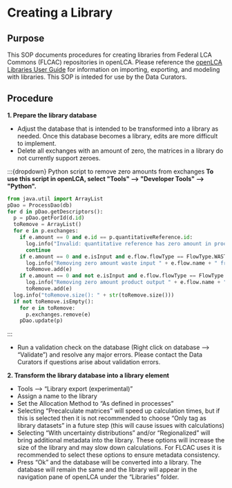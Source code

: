 # Creating a Library

## Purpose

This SOP documents procedures for creating libraries from Federal LCA Commons (FLCAC) repositories in openLCA. Please reference the [openLCA Libraries User Guide](https://flcac-admin.github.io/FLCAC-docs/flcac-openlca-library-user-guidance) for information on importing, exporting, and modeling with libraries. This SOP is inteded for use by the Data Curators.

## Procedure

**1. Prepare the library database**
 - Adjust the database that is intended to be transformed into a library as needed. Once this database becomes a library, edits are more difficult to implement.
- Delete all exchanges with an amount of zero, the matrices in a library do not currently support zeroes.

:::{dropdown} Python script to remove zero amounts from exchanges
**To use this script in openLCA, select "Tools" --> "Developer Tools" --> "Python".**

```python
from java.util import ArrayList
pDao = ProcessDao(db)
for d in pDao.getDescriptors():
  p = pDao.getForId(d.id)
  toRemove = ArrayList()
  for e in p.exchanges:
    if e.amount == 0 and e.id == p.quantitativeReference.id:
      log.info("Invalid: quantitative reference has zero amount in process " + p.name + " " + p.refId)
      continue
    if e.amount == 0 and e.isInput and e.flow.flowType == FlowType.WASTE_FLOW:
      log.info("Removing zero amount waste input " + e.flow.name + " from process " + p.name + " " + p.refId)
      toRemove.add(e)
    if e.amount == 0 and not e.isInput and e.flow.flowType == FlowType.PRODUCT_FLOW:
      log.info("Removing zero amount product output " + e.flow.name + " from process " + p.name + " " + p.refId)
      toRemove.add(e)
  log.info("toRemove.size(): " + str(toRemove.size()))
  if not toRemove.isEmpty():
    for e in toRemove:
      p.exchanges.remove(e)
    pDao.update(p)
```
:::

 - Run a validation check on the database (Right click on database --> “Validate”) and resolve any major errors. Please contact the Data Curators if questions arise about validation errors.

**2. Transform the library database into a library element**
 - Tools --> “Library export (experimental)”
 - Assign a name to the library
 - Set the Allocation Method to “As defined in processes”
 - Selecting “Precalculate matrices” will speed up calculation times, but if this is selected then it is not recommended to choose “Only tag as library datasets” in a future step (this will cause issues with calculations)
 - Selecting “With uncertainty distributions” and/or “Regionalized” will bring additional metadata into the library. These options will increase the size of the library and may slow down calculations. For FLCAC uses it is recommended to select these options to ensure metadata consistency.
 - Press “Ok” and the database will be converted into a library. The database will remain the same and the library will appear in the navigation pane of openLCA under the “Libraries” folder.
